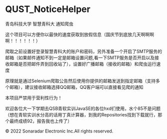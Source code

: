 # QUST_NoticeHelper
青岛科技大学 智慧青科大 通知爬虫

这个项目可以方便你以最快的速度获取到放假信息（国庆节到底放几天啊啊啊啊！！！！！！）

爬取之前设置好登录智慧青科大的账户和密码，另外准备一个开启了SMTP服务的邮箱（如果邮件通知不到一定是邮箱设置问题,看一下SMTP服务是否开启以及接收邮箱是否把邮件弄到回收站了），设置好广播邮箱（接收的邮箱）和爬虫运行速度

原理就是通过Selenium爬取公告然后使用你提供的邮箱发送到指定邮箱（支持多个邮箱），建议接收邮箱选择QQ邮箱，QQ客户端可以直接看见爬的通知

本项目严禁用于营利性行为！

欢迎各位大一下学期去QSB青软实训JavaSE的各位hxd们使用，水个85不是问题（想在青软实训水分高的话用丁真计算器，到我的Repositories找到下载就行，那个最终成绩92，报告我也上传了）

© 2022 Sonaradar Electronic Inc.All rights reserved.
